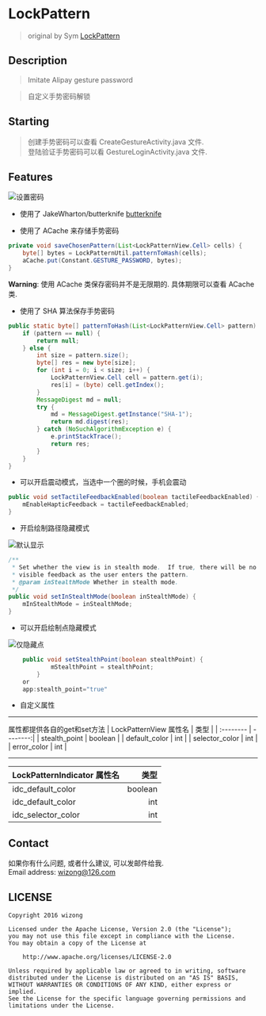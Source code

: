 # LockPattern 
>original by Sym [LockPattern](https://github.com/sym900728/LockPattern)

## Description

>Imitate Alipay gesture password

>自定义手势密码解锁

## Starting

>创建手势密码可以查看 CreateGestureActivity.java 文件.  
>登陆验证手势密码可以看 GestureLoginActivity.java 文件.

## Features

![设置密码](http://i.imgur.com/1Wv0LpM.gif)

* 使用了 JakeWharton/butterknife [butterknife](https://github.com/JakeWharton/butterknife)

* 使用了 ACache 来存储手势密码

```java
private void saveChosenPattern(List<LockPatternView.Cell> cells) {
    byte[] bytes = LockPatternUtil.patternToHash(cells);
    aCache.put(Constant.GESTURE_PASSWORD, bytes);
}
```

**Warning**: 使用 ACache 类保存密码并不是无限期的. 具体期限可以查看 ACache 类.

* 使用了 SHA 算法保存手势密码

```java
public static byte[] patternToHash(List<LockPatternView.Cell> pattern) {
    if (pattern == null) {
        return null;
    } else {
        int size = pattern.size();
        byte[] res = new byte[size];
        for (int i = 0; i < size; i++) {
            LockPatternView.Cell cell = pattern.get(i);
            res[i] = (byte) cell.getIndex();
        }
        MessageDigest md = null;
        try {
            md = MessageDigest.getInstance("SHA-1");
            return md.digest(res);
        } catch (NoSuchAlgorithmException e) {
            e.printStackTrace();
            return res;
        }
    }
}
```

* 可以开启震动模式，当选中一个圈的时候，手机会震动

```java
public void setTactileFeedbackEnabled(boolean tactileFeedbackEnabled) {
	mEnableHapticFeedback = tactileFeedbackEnabled;
}
```

* 开启绘制路径隐藏模式

 ![默认显示](http://i.imgur.com/LFbhE8W.gif)

```java
/**
 * Set whether the view is in stealth mode.  If true, there will be no
 * visible feedback as the user enters the pattern.
 * @param inStealthMode Whether in stealth mode.
 */
public void setInStealthMode(boolean inStealthMode) {
	mInStealthMode = inStealthMode;
}
```

* 可以开启绘制点隐藏模式

![仅隐藏点](http://i.imgur.com/rKWUHsE.gif)

```java
	public void setStealthPoint(boolean stealthPoint) {
			mStealthPoint = stealthPoint;
		}
	or
	app:stealth_point="true"
```
* 自定义属性
***
属性都提供各自的get和set方法
| LockPatternView 属性名      |    类型 |
| :-------- | --------:|
| stealth_point    | boolean |
| default_color    |   int   |
| selector_color   |   int   |
| error_color      |   int   |

***
| LockPatternIndicator 属性名 |    类型 |
| :-------- | --------:|
| idc_default_color    | boolean |
| idc_default_color    |   int   |
| idc_selector_color   |   int   |

## Contact

如果你有什么问题, 或者什么建议, 可以发邮件给我.  
Email address: wizong@126.com

## LICENSE

    Copyright 2016 wizong

    Licensed under the Apache License, Version 2.0 (the "License");
    you may not use this file except in compliance with the License.
    You may obtain a copy of the License at

        http://www.apache.org/licenses/LICENSE-2.0

    Unless required by applicable law or agreed to in writing, software
    distributed under the License is distributed on an "AS IS" BASIS,
    WITHOUT WARRANTIES OR CONDITIONS OF ANY KIND, either express or implied.
    See the License for the specific language governing permissions and
    limitations under the License.